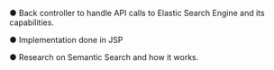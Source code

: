 ●	Back controller to handle API calls to Elastic Search Engine and its capabilities.

●	Implementation done in JSP

●	Research on Semantic Search and how it works.
